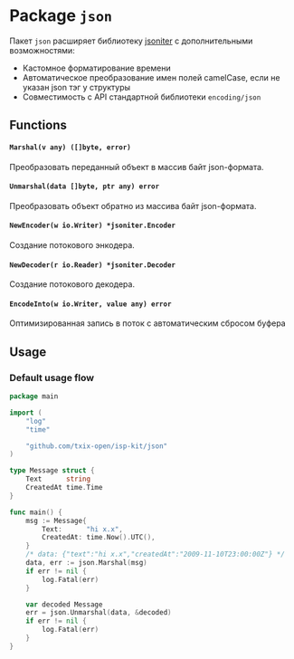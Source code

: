# Package `json`

Пакет `json` расширяет библиотеку [jsoniter](https://github.com/json-iterator/go) с дополнительными возможностями:

- Кастомное форматирование времени
- Автоматическое преобразование имен полей camelCase, если не указан json тэг у структуры
- Совместимость с API стандартной библиотеки `encoding/json`

## Functions

#### `Marshal(v any) ([]byte, error)`

Преобразовать переданный объект в массив байт json-формата.

#### `Unmarshal(data []byte, ptr any) error`

Преобразовать объект обратно из массива байт json-формата.

#### `NewEncoder(w io.Writer) *jsoniter.Encoder`

Создание потокового энкодера.

#### `NewDecoder(r io.Reader) *jsoniter.Decoder`

Создание потокового декодера.

#### `EncodeInto(w io.Writer, value any) error`

Оптимизированная запись в поток с автоматическим сбросом буфера

## Usage

### Default usage flow

```go
package main

import (
	"log"
	"time"

	"github.com/txix-open/isp-kit/json"
)

type Message struct {
	Text      string
	CreatedAt time.Time
}

func main() {
	msg := Message{
		Text:      "hi x.x",
		CreatedAt: time.Now().UTC(),
	}
	/* data: {"text":"hi x.x","createdAt":"2009-11-10T23:00:00Z"} */
	data, err := json.Marshal(msg)
	if err != nil {
		log.Fatal(err)
	}

	var decoded Message
	err = json.Unmarshal(data, &decoded)
	if err != nil {
		log.Fatal(err)
	}
}

```